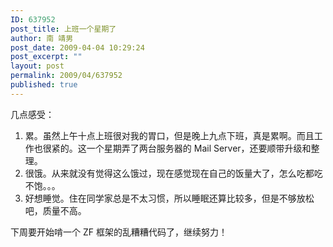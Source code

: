 ```yaml
---
ID: 637952
post_title: 上班一个星期了
author: 南 靖男
post_date: 2009-04-04 10:29:24
post_excerpt: ""
layout: post
permalink: 2009/04/637952
published: true
---
```

<p>几点感受：</p>  <ol>   <li>累。虽然上午十点上班很对我的胃口，但是晚上九点下班，真是累啊。而且工作也很紧的。这一个星期弄了两台服务器的 Mail Server，还要顺带升级和整理。</li>    <li>很饿。从来就没有觉得这么饿过，现在感觉现在自己的饭量大了，怎么吃都吃不饱。。。</li>    <li>好想睡觉。住在同学家总是不太习惯，所以睡眠还算比较多，但是不够放松吧，质量不高。</li> </ol>  <p>下周要开始啃一个 ZF 框架的乱糟糟代码了，继续努力！</p>